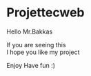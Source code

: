 # Projettecweb

 Hello Mr.Bakkas 
 
 If you are seeing this  
 I hope you like my project

 Enjoy Have fun :)
